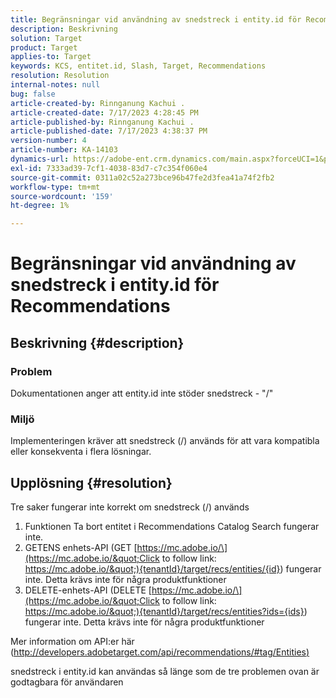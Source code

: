 ```yaml
---
title: Begränsningar vid användning av snedstreck i entity.id för Recommendations
description: Beskrivning
solution: Target
product: Target
applies-to: Target
keywords: KCS, entitet.id, Slash, Target, Recommendations
resolution: Resolution
internal-notes: null
bug: false
article-created-by: Rinnganung Kachui .
article-created-date: 7/17/2023 4:28:45 PM
article-published-by: Rinnganung Kachui .
article-published-date: 7/17/2023 4:38:37 PM
version-number: 4
article-number: KA-14103
dynamics-url: https://adobe-ent.crm.dynamics.com/main.aspx?forceUCI=1&pagetype=entityrecord&etn=knowledgearticle&id=42fde5fd-be24-ee11-9cbd-6045bd0065f9
exl-id: 7333ad39-7cf1-4038-83d7-c7c354f060e4
source-git-commit: 0311a02c52a273bce96b47fe2d3fea41a74f2fb2
workflow-type: tm+mt
source-wordcount: '159'
ht-degree: 1%

---
```


# Begränsningar vid användning av snedstreck i entity.id för Recommendations

## Beskrivning {#description}




### Problem



Dokumentationen anger att entity.id inte stöder snedstreck - &quot;/&quot;



### Miljö



Implementeringen kräver att snedstreck (/) används för att vara kompatibla eller konsekventa i flera lösningar.


## Upplösning {#resolution}


Tre saker fungerar inte korrekt om snedstreck (/) används

1. Funktionen Ta bort entitet i Recommendations Catalog Search fungerar inte.
2. GETENS enhets-API (GET [https://mc.adobe.io/\](https://mc.adobe.io/&quot;Click to follow link: https://mc.adobe.io/&quot;){tenantId}/target/recs/entities/{id}) fungerar inte. Detta krävs inte för några produktfunktioner
3. DELETE-enhets-API (DELETE [https://mc.adobe.io/\](https://mc.adobe.io/&quot;Click to follow link: https://mc.adobe.io/&quot;){tenantId}/target/recs/entities?ids={ids}) fungerar inte. Detta krävs inte för några produktfunktioner


Mer information om API:er här ([http://developers.adobetarget.com/api/recommendations/#tag/Entities)](http://developers.adobetarget.com/api/recommendations/#tag/Entities%29 "Klicka för att följa länken: http://developers.adobetarget.com/api/recommendations/#tag/Entities)")

snedstreck i entity.id kan användas så länge som de tre problemen ovan är godtagbara för användaren
